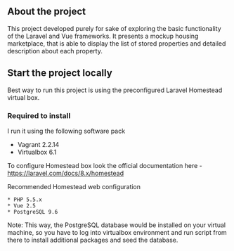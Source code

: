 ## About the project

This project developed purely for sake of exploring the basic functionality of the Laravel and Vue frameworks. It presents a mockup housing marketplace, that is able to display the list of stored properties and detailed description about each property.


## Start the project locally

Best way to run this project is using the preconfigured Laravel Homestead virtual box.

### Required to install

I run it using the following software pack

* Vagrant 2.2.14
* Virtualbox 6.1

To configure Homestead box look the official documentation here - https://laravel.com/docs/8.x/homestead

 
Recommended Homestead web configuration

```
* PHP 5.5.x
* Vue 2.5
* PostgreSQL 9.6 
```

Note: This way, the PostgreSQL database would be installed on your virtual machine, so you have to log into virtualbox environment and run script from there to install additional packages and seed the database.
